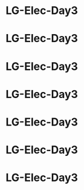 # LG-Elec-Day3
# LG-Elec-Day3
# LG-Elec-Day3
# LG-Elec-Day3
# LG-Elec-Day3
# LG-Elec-Day3
# LG-Elec-Day3
